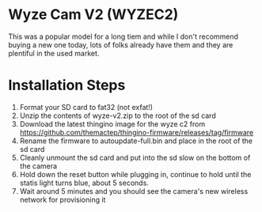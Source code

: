 # Wyze Cam V2 (WYZEC2)

This was a popular model for a long tiem and while I don't recommend buying a new one today, lots of folks already have them and they are plentiful in the used market.

# Installation Steps

1. Format your SD card to fat32 (not exfat!)
2. Unzip the contents of wyze-v2.zip to the root of the sd card
3. Download the latest thingino image for the wyze c2 from https://github.com/themactep/thingino-firmware/releases/tag/firmware
4. Rename the firmware to autoupdate-full.bin and place in the root of the sd card
5. Cleanly unmount the sd card and put into the sd slow on the bottom of the camera
6. Hold down the reset button while plugging in, continue to hold until the statis light turns blue, about 5 seconds.
7. Wait around 5 minutes and you should see the camera's new wireless network for provisioning it

